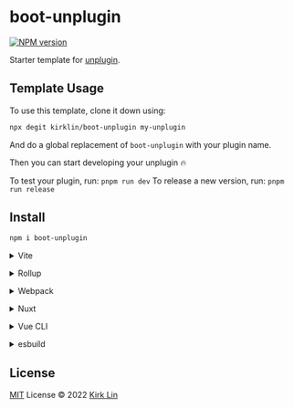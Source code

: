 # boot-unplugin

[![NPM version](https://img.shields.io/npm/v/boot-unplugin?color=a1b858&label=)](https://www.npmjs.com/package/boot-unplugin)

Starter template for [unplugin](https://github.com/unjs/unplugin).

## Template Usage

To use this template, clone it down using:

```bash
npx degit kirklin/boot-unplugin my-unplugin
```

And do a global replacement of `boot-unplugin` with your plugin name.

Then you can start developing your unplugin 🔥

To test your plugin, run: `pnpm run dev`
To release a new version, run: `pnpm run release`

## Install

```bash
npm i boot-unplugin
```

<details>
<summary>Vite</summary><br>

```ts
// vite.config.ts
import Starter from "boot-unplugin/vite";

export default defineConfig({
  plugins: [
    Starter({ /* options */ }),
  ],
});
```

Example: [`playground/`](./playground/)

<br></details>

<details>
<summary>Rollup</summary><br>

```ts
// rollup.config.js
import Starter from "boot-unplugin/rollup";

export default {
  plugins: [
    Starter({ /* options */ }),
  ],
};
```

<br></details>

<details>
<summary>Webpack</summary><br>

```ts
// webpack.config.js
module.exports = {
  /* ... */
  plugins: [
    require("boot-unplugin/webpack")({ /* options */ })
  ]
};
```

<br></details>

<details>
<summary>Nuxt</summary><br>

```ts
// nuxt.config.js
export default defineNuxtConfig({
  modules: [
    ["boot-unplugin/nuxt", { /* options */ }],
  ],
});
```

> This module works for both Nuxt 2 and [Nuxt Vite](https://github.com/nuxt/vite)

<br></details>

<details>
<summary>Vue CLI</summary><br>

```ts
// vue.config.js
module.exports = {
  configureWebpack: {
    plugins: [
      require("boot-unplugin/webpack")({ /* options */ }),
    ],
  },
};
```

<br></details>

<details>
<summary>esbuild</summary><br>

```ts
import Starter from "boot-unplugin/esbuild";
// esbuild.config.js
import { build } from "esbuild";

build({
  plugins: [Starter()],
});
```

<br></details>

## License

[MIT](./LICENSE) License © 2022 [Kirk Lin](https://github.com/kirklin)
